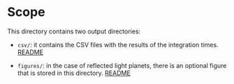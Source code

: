 # Scope

This directory contains two output directories:

- `csv/`: it contains the CSV files with the results of the integration times.
  [README](csv/README.md)

- `figures/`: in the case of reflected light planets, there is an optional
figure that is stored in this directory. [README](figures/README.md)
